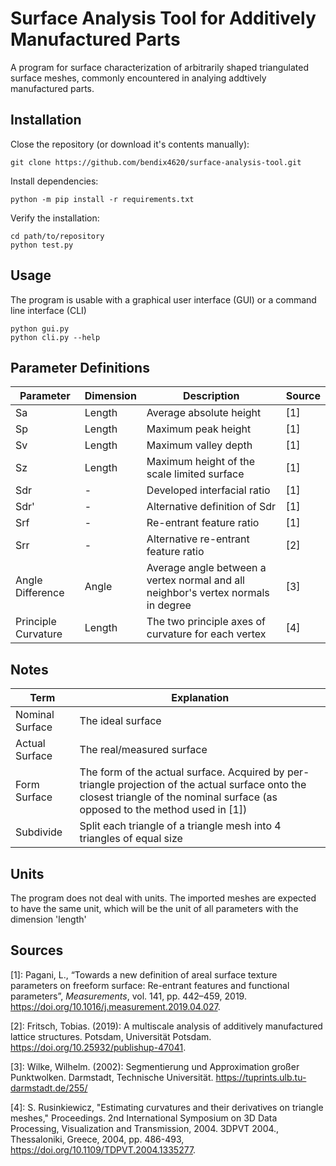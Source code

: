 # Surface Analysis Tool for Additively Manufactured Parts
A program for surface characterization of arbitrarily shaped triangulated surface meshes, commonly encountered in analying addtively manufactured parts.

## Installation
Close the repository (or download it's contents manually):
```shell
git clone https://github.com/bendix4620/surface-analysis-tool.git
```
Install dependencies:
```shell
python -m pip install -r requirements.txt
```
Verify the installation:
```shell
cd path/to/repository
python test.py
```

## Usage
The program is usable with a graphical user interface (GUI) or a command line interface (CLI)
```shell
python gui.py
python cli.py --help
```


## Parameter Definitions
| Parameter | Dimension | Description | Source |
|-----------|-----------|-------------|--------|
| Sa  | Length | Average absolute height | [1] |
| Sp  | Length | Maximum peak height | [1] |
| Sv  | Length | Maximum valley depth | [1] |
| Sz  | Length | Maximum height of the scale limited surface | [1] |
| Sdr | - | Developed interfacial ratio | [1] |
| Sdr'| - | Alternative definition of Sdr | [1] |
| Srf | - | Re-entrant feature ratio | [1] |
| Srr | - | Alternative re-entrant feature ratio | [2] |
| Angle Difference | Angle | Average angle between a vertex normal and all neighbor's vertex normals in degree | [3] |
| Principle Curvature | Length | The two principle axes of curvature for each vertex | [4] |


## Notes
| Term | Explanation |
|------|-------------|
| Nominal Surface | The ideal surface |
| Actual Surface  | The real/measured surface |
| Form Surface | The form of the actual surface. Acquired by per-triangle projection of the actual surface onto the closest triangle of the nominal surface (as opposed to the method used in [1]) |
| Subdivide | Split each triangle of a triangle mesh into 4 triangles of equal size |


## Units
The program does not deal with units. The imported meshes are expected to have the same unit, which will be the unit of all parameters with the dimension 'length'

## Sources
[1]: Pagani, L., “Towards a new definition of areal surface texture parameters on freeform surface: Re-entrant features and functional parameters”, <i>Measurements</i>, vol. 141, pp. 442–459, 2019. https://doi.org/10.1016/j.measurement.2019.04.027.

[2]: Fritsch, Tobias. (2019): A multiscale analysis of additively manufactured lattice structures. Potsdam, Universität Potsdam. https://doi.org/10.25932/publishup-47041.

[3]: Wilke, Wilhelm. (2002): Segmentierung und Approximation großer Punktwolken. Darmstadt, Technische Universität. https://tuprints.ulb.tu-darmstadt.de/255/

[4]: S. Rusinkiewicz, "Estimating curvatures and their derivatives on triangle meshes," Proceedings. 2nd International Symposium on 3D Data Processing, Visualization and Transmission, 2004. 3DPVT 2004., Thessaloniki, Greece, 2004, pp. 486-493, https://doi.org/10.1109/TDPVT.2004.1335277.
